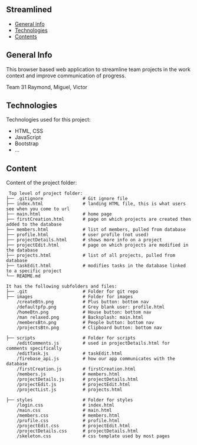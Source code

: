 ## Streamlined

* [General info](#general-info)
* [Technologies](#technologies)
* [Contents](#content)

## General Info
This browser based web application to streamline team projects in the work context and improve communication of progress.

Team 31
Raymond, Miguel, Victor
	
## Technologies
Technologies used for this project:
* HTML, CSS
* JavaScript
* Bootstrap 
* ...
	
## Content
Content of the project folder:

```
 Top level of project folder: 
├── .gitignore               # Git ignore file
├── index.html               # landing HTML file, this is what users see when you come to url
├── main.html                # home page
├── firstCreation.html       # page on which projects are created then added to the database
├── members.html             # list of members, pulled from database
├── profile.html             # user profile (not used)
├── projectDetails.html      # shows more info on a project
├── projectEdit.html         # page on which projects are modified in the database
├── projects.html            # list of all projects, pulled from database
├── taskEdit.html            # modifies tasks in the database linked to a specific project
└── README.md

It has the following subfolders and files:
├── .git                     # Folder for git repo
├── images                   # Folder for images
    /createBtn.png           # Plus button: bottom nav
    /defaultpfp.png          # Grey blank user: profile.html
    /homeBtn.png             # House button: bottom nav
    /man relaxed.png         # Backsplash: main.html
    /membersBtn.png          # People button: bottom nav
    /projectsBtn.png         # Clipboard button: bottom nav

├── scripts                  # Folder for scripts
    /editComments.js         # used in projectDetails.html for comments specifically
    /editTask.js             # taskEdit.html
    /firebase_api.js         # how our app communicates with the database
    /firstCreation.js        # firstCreation.html
    /members.js              # members.html
    /projectDetails.js       # projectDetails.html 
    /projectEdit.js          # projectEdit.html
    /projectList.js          # projects.html  

├── styles                   # Folder for styles
    /login.css               # index.html
    /main.css                # main.html
    /members.css             # members.html
    /profile.css             # profile.html
    /projectEdit.css         # projectEdit.html 
    /projectDetails.css      # projectDetails.html
    /skeleton.css            # css template used by most pages


```